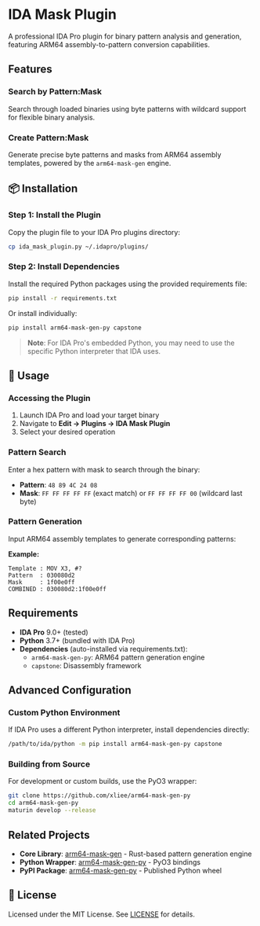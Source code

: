 # IDA Mask Plugin

A professional IDA Pro plugin for binary pattern analysis and generation, featuring ARM64 assembly-to-pattern conversion capabilities.

## Features

### **Search by Pattern:Mask**
Search through loaded binaries using byte patterns with wildcard support for flexible binary analysis.

### **Create Pattern:Mask**  
Generate precise byte patterns and masks from ARM64 assembly templates, powered by the `arm64-mask-gen` engine.

## 📦 Installation

### Step 1: Install the Plugin
Copy the plugin file to your IDA Pro plugins directory:

```bash
cp ida_mask_plugin.py ~/.idapro/plugins/
```

### Step 2: Install Dependencies
Install the required Python packages using the provided requirements file:

```bash
pip install -r requirements.txt
```

Or install individually:
```bash
pip install arm64-mask-gen-py capstone
```

> **Note**: For IDA Pro's embedded Python, you may need to use the specific Python interpreter that IDA uses.

## 🚀 Usage

### Accessing the Plugin
1. Launch IDA Pro and load your target binary
2. Navigate to **Edit → Plugins → IDA Mask Plugin**
3. Select your desired operation

### Pattern Search
Enter a hex pattern with mask to search through the binary:
- **Pattern**: `48 89 4C 24 08`
- **Mask**: `FF FF FF FF FF` (exact match) or `FF FF FF FF 00` (wildcard last byte)

### Pattern Generation
Input ARM64 assembly templates to generate corresponding patterns:

**Example:**
```
Template : MOV X3, #?
Pattern  : 030080d2
Mask     : 1f00e0ff
COMBINED : 030080d2:1f00e0ff
```


## Requirements

- **IDA Pro** 9.0+ (tested)
- **Python** 3.7+ (bundled with IDA Pro)
- **Dependencies** (auto-installed via requirements.txt):
  - `arm64-mask-gen-py`: ARM64 pattern generation engine
  - `capstone`: Disassembly framework

## Advanced Configuration

### Custom Python Environment
If IDA Pro uses a different Python interpreter, install dependencies directly:

```bash
/path/to/ida/python -m pip install arm64-mask-gen-py capstone
```

### Building from Source
For development or custom builds, use the PyO3 wrapper:

```bash
git clone https://github.com/xliee/arm64-mask-gen-py
cd arm64-mask-gen-py
maturin develop --release
```

## Related Projects

- **Core Library**: [arm64-mask-gen](https://github.com/xliee/arm64-mask-gen) - Rust-based pattern generation engine
- **Python Wrapper**: [arm64-mask-gen-py](https://github.com/xliee/arm64-mask-gen-py) - PyO3 bindings
- **PyPI Package**: [arm64-mask-gen-py](https://pypi.org/project/arm64-mask-gen-py/) - Published Python wheel

## 📝 License

Licensed under the MIT License. See [LICENSE](LICENSE) for details.

